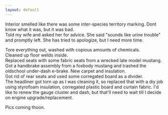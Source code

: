 ```yaml
---
layout: default
---
```


Interior smelled like there was some inter-species territory marking. Dont know what it was, but it was bad.  
Told my wife and asked her for advice. She said "sounds like urine trouble" and promptly left. She has tried to apologize, but I need more time.    

Tore everything out, washed with copious amounts of chemicals.  
Cleaned up floor welds inside.  
Replaced seats with some fabric seats from a wrecked late model mustang. 
Got a handbrake assembly from a foxbody mustang and trashed the oldschool under-dash e-brake. 
New carpet and insulation.  
Got rid of rear seats and used some corregated board as a divider.  
The headliner got torn up as I was cleaning it, so replaced that with a diy job using styrofoam insulation, corregated plastic board and curtain fabric.
I'd like to renew the gauge cluster and dash, but that'll need to wait till I decide on engine upgrade/replacement.  

Pics coming thoon.



